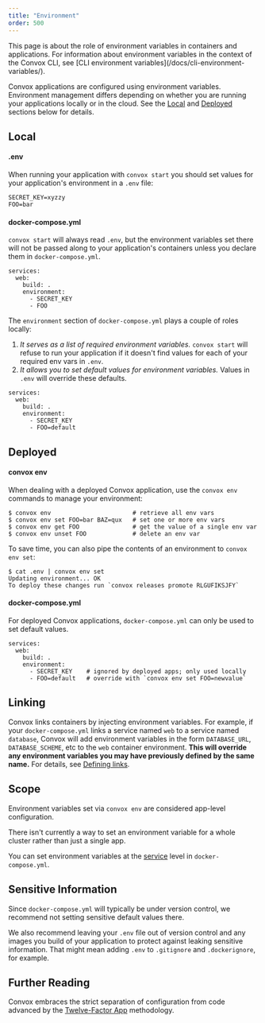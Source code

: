 ```yaml
---
title: "Environment"
order: 500
---
```


<div class="block-callout block-show-callout type-info" markdown="1">
This page is about the role of environment variables in containers and applications. For information about environment variables in the context of the Convox CLI, see [CLI environment variables](/docs/cli-environment-variables/).
</div>

Convox applications are configured using environment variables. Environment management differs depending on whether you are running your applications locally or in the cloud. See the [Local](#local) and [Deployed](#deployed) sections below for details.

## Local

#### .env

When running your application with `convox start` you should set values for your application's environment in a `.env` file:

```
SECRET_KEY=xyzzy
FOO=bar
```

#### docker-compose.yml

`convox start` will always read `.env`, but the environment variables set there will not be passed along to your application's containers unless you declare them in `docker-compose.yml`.

```
services:
  web:
    build: .
    environment:
      - SECRET_KEY
      - FOO
```

The `environment` section of `docker-compose.yml` plays a couple of roles locally:

1. _It serves as a list of required environment variables._ `convox start` will refuse to run your application if it doesn't find values for each of your required env vars in `.env`.
1. _It allows you to set default values for environment variables._ Values in `.env` will override these defaults.

```
services:
  web:
    build: .
    environment:
      - SECRET_KEY
      - FOO=default
```

## Deployed

#### convox env

When dealing with a deployed Convox application, use the `convox env` commands to manage your environment:

```
$ convox env                       # retrieve all env vars
$ convox env set FOO=bar BAZ=qux   # set one or more env vars
$ convox env get FOO               # get the value of a single env var
$ convox env unset FOO             # delete an env var
```

To save time, you can also pipe the contents of an environment to `convox env set`:

```
$ cat .env | convox env set
Updating environment... OK
To deploy these changes run `convox releases promote RLGUFIKSJFY`
```

#### docker-compose.yml

For deployed Convox applications, `docker-compose.yml` can only be used to set default values.

```
services:
  web:
    build: .
    environment:
      - SECRET_KEY    # ignored by deployed apps; only used locally
      - FOO=default   # override with `convox env set FOO=newvalue`
```

## Linking

Convox links containers by injecting environment variables. For example, if your `docker-compose.yml` links a service named `web` to a service named `database`, Convox will add environment variables in the form `DATABASE_URL`, `DATABASE_SCHEME`, etc to the `web` container environment. **This will override any environment variables you may have previously defined by the same name.** For details, see [Defining links](/docs/linking#defining-links).

## Scope

Environment variables set via `convox env` are considered app-level configuration.

There isn't currently a way to set an environment variable for a whole cluster rather than just a single app.

You can set environment variables at the [service](/docs/definitions/#service) level in `docker-compose.yml`.

## Sensitive Information

Since `docker-compose.yml` will typically be under version control, we recommend not setting sensitive default values there.

We also recommend leaving your `.env` file out of version control and any images you build of your application to protect against leaking sensitive information. That might mean adding `.env` to `.gitignore` and `.dockerignore`, for example.

## Further Reading

Convox embraces the strict separation of configuration from code advanced by the [Twelve-Factor App](http://12factor.net/config) methodology.
